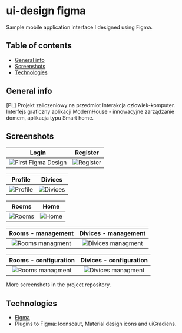 # ui-design figma
Sample mobile application interface I designed using Figma.

## Table of contents
* [General info](#general-info)
* [Screenshots](#screenshots)
* [Technologies](#technologies)

## General info
[PL] Projekt zaliczeniowy na przedmiot Interakcja czlowiek-komputer.
Interfejs graficzny aplikacji ModernHouse - innowacyjne zarządzanie domem, aplikacja typu Smart home.

## Screenshots

Login                      |  Register
:-------------------------:|:-------------------------:
![First Figma Design](https://raw.githubusercontent.com/jakubjereczek/ui-design-figma/master/login%20and%20register/Initial.jpg)|![Register](https://raw.githubusercontent.com/jakubjereczek/ui-design-figma/master/login%20and%20register/Register.jpg)

Profile                    |  Divices 
:-------------------------:|:-------------------------:
![Profile](https://raw.githubusercontent.com/jakubjereczek/ui-design-figma/master/app/Profil.jpg)|![Divices](https://raw.githubusercontent.com/jakubjereczek/ui-design-figma/master/app/Urzadzenia.jpg)

Rooms                      |  Home 
:-------------------------:|:-------------------------:
![Rooms](https://raw.githubusercontent.com/jakubjereczek/ui-design-figma/master/app/Pokoje.jpg)|![Home](https://raw.githubusercontent.com/jakubjereczek/ui-design-figma/master/app/Dom.jpg)

Rooms - management         |  Divices - management
:-------------------------:|:-------------------------:
![Rooms managment](https://raw.githubusercontent.com/jakubjereczek/ui-design-figma/master/app/Pokoj%20-%20zarzadzanie.jpg)|![Divices managment](https://raw.githubusercontent.com/jakubjereczek/ui-design-figma/master/app/Urzadzenia%20-%20zarzadzanie.jpg)

Rooms - configuration         |  Divices - configuration
:-------------------------:|:-------------------------:
![Rooms managment](https://raw.githubusercontent.com/jakubjereczek/ui-design-figma/master/app/Pokoj%20-%20zarzadzanie%20-%20konfiguracja.jpg)|![Divices managment](https://raw.githubusercontent.com/jakubjereczek/ui-design-figma/master/app/Urzadzenie%20-%20zarzadzanie%20-%20konfiguracja.jpg)
More screenshots in the project repository.

## Technologies
* [Figma](https://www.figma.com/)
* Plugins to Figma: Iconscaut, Material design icons and uiGradiens.
